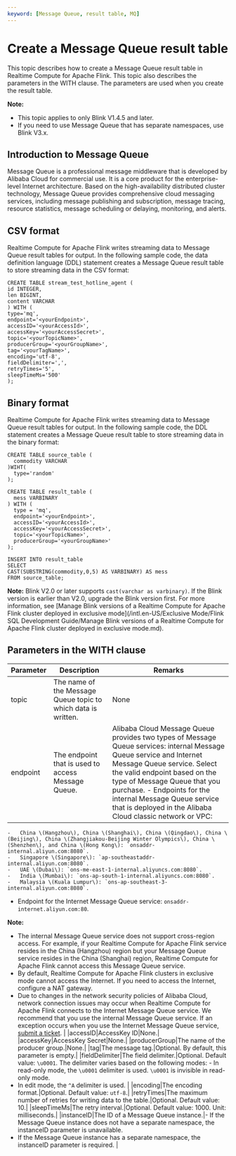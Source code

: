 ```yaml
---
keyword: [Message Queue, result table, MQ]
---
```


# Create a Message Queue result table

This topic describes how to create a Message Queue result table in Realtime Compute for Apache Flink. This topic also describes the parameters in the WITH clause. The parameters are used when you create the result table.

**Note:**

-   This topic applies to only Blink V1.4.5 and later.
-   If you need to use Message Queue that has separate namespaces, use Blink V3.x.

## Introduction to Message Queue

Message Queue is a professional message middleware that is developed by Alibaba Cloud for commercial use. It is a core product for the enterprise-level Internet architecture. Based on the high-availability distributed cluster technology, Message Queue provides comprehensive cloud messaging services, including message publishing and subscription, message tracing, resource statistics, message scheduling or delaying, monitoring, and alerts.

## CSV format

Realtime Compute for Apache Flink writes streaming data to Message Queue result tables for output. In the following sample code, the data definition language \(DDL\) statement creates a Message Queue result table to store streaming data in the CSV format:

```
CREATE TABLE stream_test_hotline_agent (
id INTEGER,
len BIGINT,
content VARCHAR
) WITH (
type='mq',
endpoint='<yourEndpoint>',
accessID='<yourAccessId>',
accessKey='<yourAccessSecret>',
topic='<yourTopicName>',
producerGroup='<yourGroupName>',
tag='<yourTagName>',
encoding='utf-8',
fieldDelimiter=',',
retryTimes='5',
sleepTimeMs='500'
);
```

## Binary format

Realtime Compute for Apache Flink writes streaming data to Message Queue result tables for output. In the following sample code, the DDL statement creates a Message Queue result table to store streaming data in the binary format:

```
CREATE TABLE source_table (
  commodity VARCHAR
)WIHT(
  type='random'
);

CREATE TABLE result_table (
  mess VARBINARY
) WITH (
  type = 'mq',
  endpoint='<yourEndpoint>',
  accessID='<yourAccessId>',
  accessKey='<yourAccessSecret>',
  topic='<yourTopicName>',
  producerGroup='<yourGroupName>'
);

INSERT INTO result_table
SELECT 
CAST(SUBSTRING(commodity,0,5) AS VARBINARY) AS mess   
FROM source_table;
```

**Note:** Blink V2.0 or later supports `cast(varchar as varbinary)`. If the Blink version is earlier than V2.0, upgrade the Blink version first. For more information, see [Manage Blink versions of a Realtime Compute for Apache Flink cluster deployed in exclusive mode](/intl.en-US/Exclusive Mode/Flink SQL Development Guide/Manage Blink versions of a Realtime Compute for Apache Flink cluster deployed in exclusive
         mode.md).

## Parameters in the WITH clause

|Parameter|Description|Remarks|
|---------|-----------|-------|
|topic|The name of the Message Queue topic to which data is written.|None|
|endpoint|The endpoint that is used to access Message Queue.|Alibaba Cloud Message Queue provides two types of Message Queue services: internal Message Queue service and Internet Message Queue service. Select the valid endpoint based on the type of Message Queue that you purchase. -   Endpoints for the internal Message Queue service that is deployed in the Alibaba Cloud classic network or VPC:
    -   China \(Hangzhou\), China \(Shanghai\), China \(Qingdao\), China \(Beijing\), China \(Zhangjiakou-Beijing Winter Olympics\), China \(Shenzhen\), and China \(Hong Kong\): `onsaddr-internal.aliyun.com:8080`.
    -   Singapore \(Singapore\): `ap-southeastaddr-internal.aliyun.com:8080`.
    -   UAE \(Dubai\): `ons-me-east-1-internal.aliyuncs.com:8080`.
    -   India \(Mumbai\): `ons-ap-south-1-internal.aliyuncs.com:8080`.
    -   Malaysia \(Kuala Lumpur\): `ons-ap-southeast-3-internal.aliyun.com:8080`.
-   Endpoint for the Internet Message Queue service: `onsaddr-internet.aliyun.com:80`.

**Note:**

-   The internal Message Queue service does not support cross-region access. For example, if your Realtime Compute for Apache Flink service resides in the China \(Hangzhou\) region but your Message Queue service resides in the China \(Shanghai\) region, Realtime Compute for Apache Flink cannot access this Message Queue service.
-   By default, Realtime Compute for Apache Flink clusters in exclusive mode cannot access the Internet. If you need to access the Internet, configure a NAT gateway.
-   Due to changes in the network security policies of Alibaba Cloud, network connection issues may occur when Realtime Compute for Apache Flink connects to the Internet Message Queue service. We recommend that you use the internal Message Queue service. If an exception occurs when you use the Internet Message Queue service, [submit a ticket](https://account.alibabacloud.com/login/login.htm?oauth_callback=https%3A//ticket-intl.console.aliyun.com/%23). |
|accessID|AccessKey ID|None.|
|accessKey|AccessKey Secret|None.|
|producerGroup|The name of the producer group.|None.|
|tag|The message tag.|Optional. By default, this parameter is empty.|
|fieldDelimiter|The field delimiter.|Optional. Default value: `\u0001`. The delimiter varies based on the following modes: -   In read-only mode, the `\u0001` delimiter is used. `\u0001` is invisible in read-only mode.
-   In edit mode, the `^A` delimiter is used. |
|encoding|The encoding format.|Optional. Default value: `utf-8`.|
|retryTimes|The maximum number of retries for writing data to the table.|Optional. Default value: 10.|
|sleepTimeMs|The retry interval.|Optional. Default value: 1000. Unit: milliseconds.|
|instanceID|The ID of a Message Queue instance.|-   If the Message Queue instance does not have a separate namespace, the instanceID parameter is unavailable.
-   If the Message Queue instance has a separate namespace, the instanceID parameter is required. |

